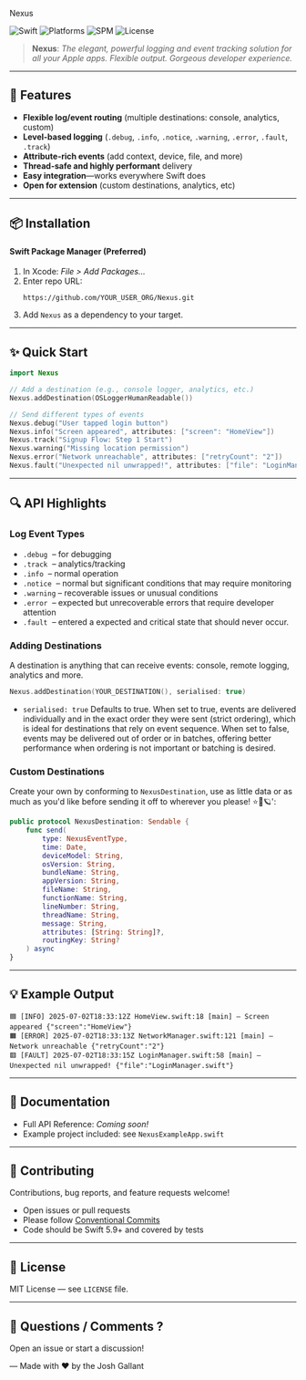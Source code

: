  Nexus

 ![Swift](https://img.shields.io/badge/Swift-5.9%2B-orange?style=flat-square)
 ![Platforms](https://img.shields.io/badge/Platforms-iOS%20%7C%20macOS%20%7C%20watchOS%20%7C%20tvOS-blue?style=flat-square)
 ![SPM](https://img.shields.io/badge/SPM-ready-green?style=flat-square)
 ![License](https://img.shields.io/badge/License-MIT-lightgrey?style=flat-square)

 > **Nexus**: _The elegant, powerful logging and event tracking solution for all your Apple apps. Flexible output. Gorgeous developer experience._

 ---

 ## 🚀 Features

 - **Flexible log/event routing** (multiple destinations: console, analytics, custom)
 - **Level-based logging** (`.debug`, `.info`, `.notice`, `.warning`, `.error`, `.fault`, `.track`)
 - **Attribute-rich events** (add context, device, file, and more)
 - **Thread-safe and highly performant** delivery
 - **Easy integration**—works everywhere Swift does
 - **Open for extension** (custom destinations, analytics, etc)

 ---

 ## 📦 Installation

 #### Swift Package Manager (Preferred)

 1. In Xcode: _File > Add Packages..._
 2. Enter repo URL:
    ```
    https://github.com/YOUR_USER_ORG/Nexus.git
    ```
 3. Add `Nexus` as a dependency to your target.

 ---

 ## ✨ Quick Start

 ```swift
 import Nexus

 // Add a destination (e.g., console logger, analytics, etc.)
 Nexus.addDestination(OSLoggerHumanReadable())

 // Send different types of events
 Nexus.debug("User tapped login button")
 Nexus.info("Screen appeared", attributes: ["screen": "HomeView"]) 
 Nexus.track("Signup Flow: Step 1 Start")
 Nexus.warning("Missing location permission")
 Nexus.error("Network unreachable", attributes: ["retryCount": "2"])
 Nexus.fault("Unexpected nil unwrapped!", attributes: ["file": "LoginManager.swift"])
 ```

 ---

 ## 🔍 API Highlights

 ### Log Event Types

 - `.debug`   – for debugging
 - `.track`   – analytics/tracking
 - `.info`    – normal operation
 - `.notice`  – normal but significant conditions that may require monitoring
 - `.warning` – recoverable issues or unusual conditions
 - `.error`   – expected but unrecoverable errors that require developer attention
 - `.fault`   – entered a expected and critical state that should never occur.

 ### Adding Destinations

 A destination is anything that can receive events: console, remote logging, analytics and more.

 ```swift
 Nexus.addDestination(YOUR_DESTINATION(), serialised: true)
 ```
 - `serialised: true` Defaults to true. When set to true, events are delivered individually and in the exact order they were sent (strict ordering), which is ideal for destinations that rely on event sequence. When set to false, events may be delivered out of order or in batches, offering better performance when ordering is not important or batching is desired.

 ### Custom Destinations

 Create your own by conforming to `NexusDestination`, use as little data or as much as you'd like before sending it off to wherever you please! ⭐🚀🪐':

 ```swift
 public protocol NexusDestination: Sendable {
     func send(
         type: NexusEventType,
         time: Date,
         deviceModel: String,
         osVersion: String,
         bundleName: String,
         appVersion: String,
         fileName: String,
         functionName: String,
         lineNumber: String,
         threadName: String,
         message: String,
         attributes: [String: String]?,
         routingKey: String?
     ) async
 }
 ```

 ---

 ## 💡 Example Output

 ```text
 🟦 [INFO] 2025-07-02T18:33:12Z HomeView.swift:18 [main] — Screen appeared {"screen":"HomeView"}
 🟧 [ERROR] 2025-07-02T18:33:13Z NetworkManager.swift:121 [main] — Network unreachable {"retryCount":"2"}
 🟥 [FAULT] 2025-07-02T18:33:15Z LoginManager.swift:58 [main] — Unexpected nil unwrapped! {"file":"LoginManager.swift"}
 ```

 ---

 ## 📖 Documentation

 - Full API Reference: _Coming soon!_
 - Example project included: see `NexusExampleApp.swift`

 ---

 ## 🤝 Contributing

 Contributions, bug reports, and feature requests welcome!
 - Open issues or pull requests
 - Please follow [Conventional Commits](https:////www.conventionalcommits.org/)
 - Code should be Swift 5.9+ and covered by tests

 ---

 ## 📜 License

 MIT License — see `LICENSE` file.

 ---

 ## 💬 Questions / Comments ?

 Open an issue or start a discussion!

 — Made with ❤️ by the Josh Gallant
